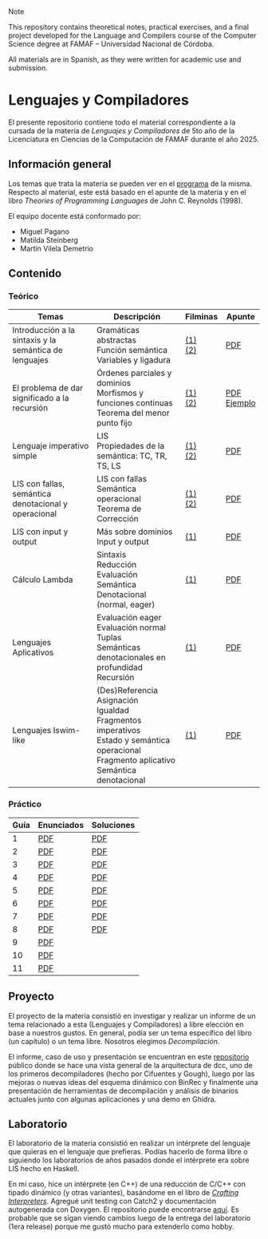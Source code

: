 > [!note]
> This repository contains theoretical notes, practical exercises, and a final project developed for the Language and Compilers course of the Computer Science degree at FAMAF – Universidad Nacional de Córdoba.
>
> All materials are in Spanish, as they were written for academic use and submission.

# Lenguajes y Compiladores

El presente repositorio contiene todo el material correspondiente a la cursada de la materia de _Lenguajes y Compiladores_ de 5to año de la Licenciatura en Ciencias de la Computación de FAMAF durante el año 2025.

## Información general

Los temas que trata la materia se pueden ver en el [programa](./information/study_program.pdf) de la misma. Respecto al material, este está basado en el apunte de la materia y en el libro _Theories of Programming Languages_ de John C. Reynolds (1998).

El equipo docente está conformado por:

- Miguel Pagano
- Matilda Steinberg
- Martín Vilela Demetrio

## Contenido

### Teórico

<div align="center">

| Temas                                                  | Descripción                                                                                                                                                                     | Filminas                                                                                                                                                                           | Apunte                                                                                                                             |
| ------------------------------------------------------ | ------------------------------------------------------------------------------------------------------------------------------------------------------------------------------- | ---------------------------------------------------------------------------------------------------------------------------------------------------------------------------------- | ---------------------------------------------------------------------------------------------------------------------------------- |
| Introducción a la sintaxis y la semántica de lenguajes | Gramáticas abstractas <br /> Función semántica <br /> Variables y ligadura                                                                                                      | [(1)](./theory/slides/01-part_1-abstract_sintax_and_semantic.pdf) <br /> [(2)](./theory/slides/01-part_2-free_and_bound_variable_coincidence_and_substitution.pdf)                 | [PDF](./theory/notes/01-abstract_sintax.pdf)                                                                                       |
| El problema de dar significado a la recursión          | Órdenes parciales y dominios <br /> Morfismos y funciones continuas <br /> Teorema del menor punto fijo                                                                         | [(1)](./theory/slides/02-part_1-recursion_definition_posets_domains_predomains.pdf) <br /> [(2)](./theory/slides/02-part_2-continuous_functions_and_least_fixed_point_theorem.pdf) | [PDF](./theory/notes/02-meaning_of_recursion.pdf) <br /> [Ejemplo](./theory/notes/02-example_of_least_fixed_point_calculation.pdf) |
| Lenguaje imperativo simple                             | LIS <br /> Propiedades de la semántica: TC, TR, TS, LS                                                                                                                          | [(1)](./theory/slides/03-part_1-simple_imperative_language.pdf) <br /> [(2)](./theory/slides/03-part_2-simple_imperative_language.pdf)                                             | [PDF](./theory/notes/03-imperative_language.pdf)                                                                                   |
| LIS con fallas, semántica denotacional y operacional   | LIS con fallas <br /> Semántica operacional <br /> Teorema de Corrección                                                                                                        | [(1)](./theory/slides/04-part_1-lis_with_fails.pdf) <br /> [(2)](./theory/slides/04-part_2-operational_semantic.pdf)                                                               | [PDF](./theory/notes/03-imperative_language.pdf)                                                                                   |
| LIS con input y output                                 | Más sobre dominios <br /> Input y output                                                                                                                                        | [(1)](./theory/slides/05-list_with_input_and_output.pdf)                                                                                                                           | [PDF](./theory/notes/03-imperative_language.pdf)                                                                                   |
| Cálculo Lambda                                         | Sintaxis <br /> Reducción <br /> Evaluación <br /> Semántica Denotacional (normal, eager)                                                                                       | [(1)](./theory/slides/06-lambda_calculus.pdf)                                                                                                                                      | [PDF](./theory/notes/06-lambda_calculus.pdf)                                                                                       |
| Lenguajes Aplicativos                                  | Evaluación eager <br /> Evaluación normal <br /> Tuplas <br /> Semánticas denotacionales en profundidad <br /> Recursión                                                        | [(1)](./theory/slides/07-aplicative_languages.pdf)                                                                                                                                 | [PDF](./theory/notes/07-aplicative_languages.pdf)                                                                                  |
| Lenguajes Iswim-like                                   | (Des)Referencia <br /> Asignación <br /> Igualdad <br /> Fragmentos imperativos <br /> Estado y semántica operacional <br /> Fragmento aplicativo <br /> Semántica denotacional | [(1)](./theory/slides/08-iswim.pdf)                                                                                                                                                | [PDF](./theory/notes/08-iswim.pdf)                                                                                                 |

</div>

### Práctico

<div align="center">

| Guía | Enunciados                           | Soluciones                          |
| ---- | ------------------------------------ | ----------------------------------- |
| 1    | [PDF](./exercises/statements/01.pdf) | [PDF](./exercises/solutions/01.pdf) |
| 2    | [PDF](./exercises/statements/02.pdf) | [PDF](./exercises/solutions/02.pdf) |
| 3    | [PDF](./exercises/statements/03.pdf) | [PDF](./exercises/solutions/03.pdf) |
| 4    | [PDF](./exercises/statements/04.pdf) | [PDF](./exercises/solutions/04.pdf) |
| 5    | [PDF](./exercises/statements/05.pdf) | [PDF](./exercises/solutions/05.pdf) |
| 6    | [PDF](./exercises/statements/06.pdf) | [PDF](./exercises/solutions/06.pdf) |
| 7    | [PDF](./exercises/statements/07.pdf) | [PDF](./exercises/solutions/07.pdf) |
| 8    | [PDF](./exercises/statements/08.pdf) | [PDF](./exercises/solutions/08.tex) |
| 9    | [PDF](./exercises/statements/09.pdf) |                                     |
| 10   | [PDF](./exercises/statements/10.pdf) |                                     |
| 11   | [PDF](./exercises/statements/11.pdf) |                                     |

</div>

## Proyecto

El proyecto de la materia consistió en investigar y realizar un informe de un tema relacionado a esta (Lenguajes y Compiladores) a libre elección en base a nuestros gustos. En general, podía ser un tema específico del libro (un capítulo) o un tema libre. Nosotros elegimos _Decompilación_.

El informe, caso de uso y presentación se encuentran en este [repositorio](https://github.com/helcsnewsxd/decompilation-report) público donde se hace una vista general de la arquitectura de dcc, uno de los primeros decompiladores (hecho por Cifuentes y Gough), luego por las mejoras o nuevas ideas del esquema dinámico con BinRec y finalmente una presentación de herramientas de decompilación y análisis de binarios actuales junto con algunas aplicaciones y una demo en Ghidra.

## Laboratorio

El laboratorio de la materia consistió en realizar un intérprete del lenguaje que quieras en el lenguaje que prefieras. Podías hacerlo de forma libre o siguiendo los laboratorios de años pasados donde el intérprete era sobre LIS hecho en Haskell.

En mi caso, hice un intérprete (en C++) de una reducción de C/C++ con tipado dinámico (y otras variantes), basándome en el libro de [_Crafting Interpreters_](https://craftinginterpreters.com/). Agregué unit testing con Catch2 y documentación autogenerada con Doxygen. El repositorio puede encontrarse [aquí](https://github.com/helcsnewsxd/gsc-interpreter). Es probable que se sigan viendo cambios luego de la entrega del laboratorio (1era release) porque me gustó mucho para extenderlo como hobby.
